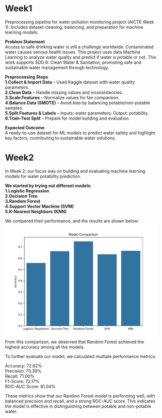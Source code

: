 # Week1
Preprocessing pipeline for water pollution monitoring project (AICTE Week 1). Includes dataset cleaning, balancing, and preparation for machine learning models.


**Problem Statement**<br>
Access to safe drinking water is still a challenge worldwide. Contaminated water causes serious health issues. This project uses data Machine Learning to analyze water quality and predict if water is potable or not.
This work supports SDG 6: Clean Water & Sanitation, promoting safe and sustainable water management through technology.

**Preprocessing Steps**<br>
**1.Collect & Import Data** – Used Kaggle dataset with water quality parameters.<br>
**2.Clean Data** – Handle missing values and inconsistencies. <br>
**3.Scale Features** – Normalize values for fair comparison.<br>
**4.Balance Data (SMOTE)** – Avoid bias by balancing potable/non-potable samples.<br>
**5.Split Features & Labels** – Inputs: water parameters; Output: potability.<br>
**6.Train-Test Split** – Prepare for model building and evaluation.

**Expected Outcome**<br>
A ready-to-use dataset for ML models to predict water safety and highlight key factors, contributing to sustainable water solutions.


# Week2
In Week 2, our focus was on building and evaluating machine learning models for water potability prediction.

**We started by trying out different models:**<br>
**1.Logistic Regression**<br>
**2.Decision Tree**<br>
**3.Random Forest**<br>
**4.Support Vector Machine (SVM)**<br>
**5.K-Nearest Neighbors (KNN)**<br>

We compared their performance, and the results are shown below:
![Model Comparison](Figure_1.png)
From this comparison, we observed that Random Forest achieved the highest accuracy among all the models.

To further evaluate our model, we calculated multiple performance metrics:

Accuracy: 72.62%<br>
Precision: 73.39%<br>
Recall: 71.00%<br>
F1-Score: 72.17%<br>
ROC-AUC Score: 81.04%<br>

These metrics show that our Random Forest model is performing well, with balanced precision and recall, and a strong ROC-AUC score. This indicates the model is effective in distinguishing between potable and non-potable water.

